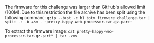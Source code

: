 The firmware for this challenge was larger than GitHub's allowed limit (100M). Due to this restriction the file archive has been split using the following command: `gzip --best -c h1_iotv_firmware_challenge.tar | split -d -b 45M - "pretty-happy-web-processor.tar.gz.part"`

To extract the firmware image: `cat pretty-happy-web-processor.tar.gz.part* | tar -zxv`
